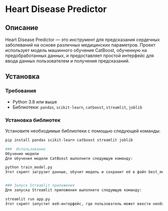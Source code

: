 # Heart Disease Predictor

## Описание
Heart Disease Predictor — это инструмент для предсказания сердечных заболеваний на основе различных медицинских параметров. Проект использует модель машинного обучения CatBoost, обученную на предобработанных данных, и предоставляет простой интерфейс для ввода данных пользователем и получения предсказаний.

## Установка

### Требования
- Python 3.8 или выше
- Библиотеки: `pandas`, `scikit-learn`, `catboost`, `streamlit`, `joblib`

### Установка библиотек
Установите необходимые библиотеки с помощью следующей команды:
```sh
pip install pandas scikit-learn catboost streamlit joblib

###  Использование
Обучение модели
Для обучения модели CatBoost выполните следующую команду:

python train_model.py
Этот скрипт загрузит данные, обучит модель и сохранит её в файл best_model.pkl.


### Запуск Streamlit приложения
Для запуска Streamlit приложения выполните следующую команду:

streamlit run app.py
Этот скрипт запустит веб-интерфейс, где пользователь может ввести необходимые данные и получить предсказание.